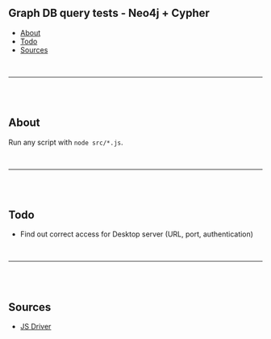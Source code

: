 ## Graph DB query tests - Neo4j + Cypher

- [About](#about)
- [Todo](#todo)
- [Sources](#sources)

<br>

---

<br><br>

## About

Run any script with `node src/*.js`.

<br>

---

<br><br>

## Todo

- Find out correct access for Desktop server (URL, port, authentication)

<br>

---

<br><br>

## Sources

- [JS Driver](https://neo4j.com/docs/api/javascript-driver/current)

